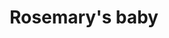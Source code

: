 ---
title: "Rosemary's baby"

year: 1968

director: "Roman Polanski"

summary: "A womans pregnancy is spoiled because of her annoying neighbours"

comment: "Polanski tells us that actors will do pretty much anything for a role. This is the favourite movie of the only film critic whose podcast I subscribe to. And that's gotta be worth something."

image: "https://media.giphy.com/media/l2YWyy2uIyyGFGvkI/giphy.gif"

imdb: "https://www.imdb.com/title/tt0063522/"

quotes:
  
---